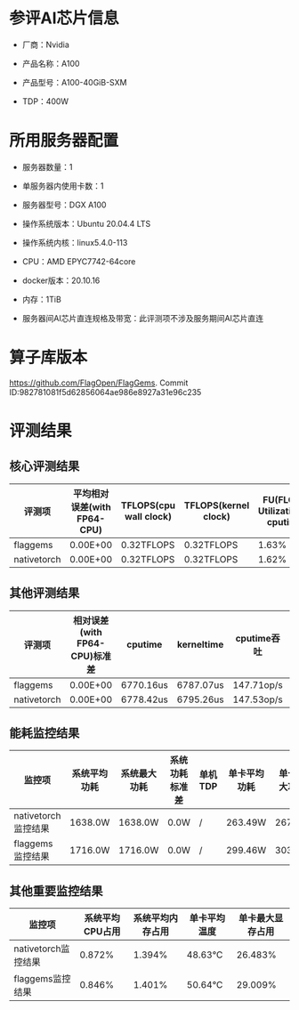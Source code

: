 # 参评AI芯片信息

* 厂商：Nvidia


* 产品名称：A100
* 产品型号：A100-40GiB-SXM
* TDP：400W

# 所用服务器配置

* 服务器数量：1


* 单服务器内使用卡数：1
* 服务器型号：DGX A100
* 操作系统版本：Ubuntu 20.04.4 LTS
* 操作系统内核：linux5.4.0-113
* CPU：AMD EPYC7742-64core
* docker版本：20.10.16
* 内存：1TiB
* 服务器间AI芯片直连规格及带宽：此评测项不涉及服务期间AI芯片直连

# 算子库版本

https://github.com/FlagOpen/FlagGems. Commit ID:982781081f5d62856064ae986e8927a31e96c235

# 评测结果

## 核心评测结果

| 评测项  | 平均相对误差(with FP64-CPU) | TFLOPS(cpu wall clock) | TFLOPS(kernel clock) | FU(FLOPS Utilization)-cputime | FU-kerneltime |
| ---- | -------------- | -------------- | ------------ | ------ | ----- |
| flaggems | 0.00E+00    | 0.32TFLOPS       | 0.32TFLOPS        | 1.63% | 1.62% |
| nativetorch | 0.00E+00    | 0.32TFLOPS      | 0.32TFLOPS      | 1.62%      | 1.62%    |

## 其他评测结果

| 评测项  | 相对误差(with FP64-CPU)标准差 | cputime | kerneltime | cputime吞吐 | kerneltime吞吐 | 无预热时延 | 预热后时延 |
| ---- | -------------- | -------------- | ------------ | ------------ | -------------- | -------------- | ------------ |
| flaggems | 0.00E+00    | 6770.16us       | 6787.07us        | 147.71op/s | 147.34op/s | 263743.48us | 6855.26us |
| nativetorch | 0.00E+00    | 6778.42us       | 6795.26us        | 147.53op/s | 147.16op/s | 8636.33us | 6805.02us |

## 能耗监控结果

| 监控项  | 系统平均功耗  | 系统最大功耗  | 系统功耗标准差 | 单机TDP | 单卡平均功耗 | 单卡最大功耗 | 单卡功耗标准差 | 单卡TDP |
| ---- | ------- | ------- | ------- | ----- | ------------ | ------------ | ------------- | ----- |
| nativetorch监控结果 | 1638.0W | 1638.0W | 0.0W   | /     | 263.49W       | 267.0W      | 4.41W        | 1638.0  |
| flaggems监控结果 | 1716.0W | 1716.0W | 0.0W   | /     | 299.46W       | 303.0W      | 2.79W        | 1716.0  |

## 其他重要监控结果

| 监控项  | 系统平均CPU占用 | 系统平均内存占用 | 单卡平均温度 | 单卡最大显存占用 |
| ---- | --------- | -------- | ------------ | -------------- |
| nativetorch监控结果 | 0.872%    | 1.394%   | 48.63°C       | 26.483%        |
| flaggems监控结果 | 0.846%    | 1.401%   | 50.64°C       | 29.009%        |
